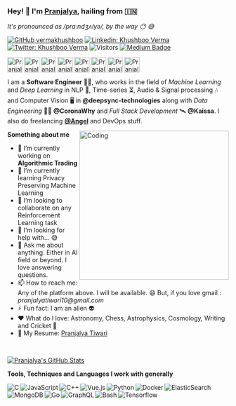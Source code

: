 ### Hey! :wave: I'm [Pranjalya](https://pranjalya.github.io), hailing from :india:  
_It's pronounced as /prɑ:ndʒʌlyə/, by the way :no_mouth: :sweat_smile:_

[![GitHub vermakhushboo](https://img.shields.io/github/followers/Pranjalya?label=follow&style=social)](https://github.com/Pranjalya)
[![Linkedin: Khushboo Verma](https://img.shields.io/badge/-Pranjalya%20Tiwari-blue?style=flat-square&logo=Linkedin&logoColor=white&link=https://www.linkedin.com/in/pranjalya-tiwari/)](https://www.linkedin.com/in/pranjalya-tiwari/)
[![Twitter: Khushboo Verma](https://img.shields.io/twitter/follow/PranjalyaQuasar?style=social)](https://twitter.com/PranjalyaQuasar)
![Visitors](https://visitor-badge.glitch.me/badge?page_id=Pranjalya&left_color=gray&right_color=blue)
[![Medium Badge](https://img.shields.io/badge/-@Pranjalya%20Tiwari-black?style=flat-square&labelColor=000000&logo=Medium&link=https://medium.com/@pranjalyatiwari)](https://medium.com/@pranjalyatiwari)


<a href="https://www.instagram.com/pranjalya_kvothe/">
  <img align="left" alt="Pranjalya's Instagram" width="35px" src="https://img.icons8.com/color/48/000000/instagram-new.png" />
</a>
<a href="https://www.messenger.com/t/pranjalya.tiwari/">
  <img align="left" alt="Pranjalya's Facebook Messenger" width="35px" src="https://img.icons8.com/color/48/000000/facebook-messenger.png" />
</a>
<a href="https://t.me/pranjalyatiwari">
  <img align="left" alt="Pranjalya's Telegram" width="35px" src="https://img.icons8.com/color/48/000000/telegram-app.png" />
</a>
<a href="https://medium.com/@pranjalyatiwari">
  <img align="left" alt="Pranjalya's Medium Blog" width="35px" src="https://img.icons8.com/color/48/000000/medium-logo.png" />
</a>
<a href="https://www.reddit.com/user/kvothethedulator">
  <img align="left" alt="Pranjalya's Reddit" width="35px" src="https://img.icons8.com/doodle/48/000000/reddit.png" />
</a>
<a href="https://www.twitter.com/PranjalyaQuasar">
  <img align="left" alt="Pranjalya's Twitter" width="35px" src="https://img.icons8.com/cute-clipart/64/000000/twitter.png" />
</a>
<a href="https://www.linkedin.com/in/pranjalya-tiwari/">
  <img align="left" alt="Pranjalya's LinkedIn" width="35px" src="https://img.icons8.com/color/48/000000/linkedin-circled.png" />
</a>  
<a href="https://angel.co/u/pranjalya-tiwari">
  <img align="left" alt="Pranjalya's AngeList" width="35px" src="https://img.icons8.com/nolan/64/angelist.png" />
</a>

<br/><br/>

I am a __Software Engineer__ :man_technologist:, who works in the field of _Machine Learning_ and _Deep Learning_ in NLP :book:, Time-series :hourglass_flowing_sand:, Audio & Signal processing :notes: and Computer Vision :desktop_computer: in **@deepsync-technologies** along with _Data Engineering_ :mechanic: **@CoronaWhy** and _Full Stack Development_ :artificial_satellite: **@Kaissa**. I also do freelancing **[@Angel](https://angel.co/u/pranjalya-tiwari)** and DevOps stuff.

  <img align="right" alt="Coding" src="https://media.giphy.com/media/fQGBjfGl29jY3jTx0J/giphy-downsized.gif" height="340px" />

**Something about me**

- 🔭 I’m currently working on **Algorithmic Trading**
- 🌱 I’m currently learning Privacy Preserving Machine Learning
- 👯 I’m looking to collaborate on any Reinforcement Learning task
- :thinking: I’m looking for help with... :sweat_smile:
- 💬 Ask me about anything. Either in AI field or beyond. I love answering questions.
- 📫 How to reach me: Any of the platform above. I will be available. :smile: But, if you love gmail : _pranjalyatiwari10@gmail.com_
- ⚡ Fun fact: I am an alien :alien:
- :heart: What do I love: Astronomy, Chess, Astrophysics, Cosmology, Writing and Cricket :stars:
- :scroll: My Resume: [Pranjalya Tiwari](https://drive.google.com/file/d/11SXNaZpv7n_vY3FobC0gC9BdEvUAFxX0/view?usp=sharing)

<br/>

[![Pranjalya's GitHub Stats](https://github-readme-stats.vercel.app/api?username=Pranjalya&hide=issues&count_private=true&show_icons=true&theme=calm)](https://github.com/Pranjalya/github-readme-stats)

**Tools, Techniques and Languages I work with generally**
<p>
<img align="left" alt="C" src="https://img.icons8.com/color/48/000000/c-programming.png"/>
<img align="left" alt="JavaScript" src="https://img.icons8.com/color/48/000000/javascript.png"/>
<img align="left" alt="C++" src="https://img.icons8.com/color/48/000000/c-plus-plus-logo.png"/>
<img align="left" alt="Vue.js" src="https://img.icons8.com/color/48/000000/vue-js.png"/>
<img align="left" alt="Python" src="https://img.icons8.com/color/48/000000/python.png"/>
<img align="left" alt="Docker" src="https://img.icons8.com/color/48/000000/docker.png"/>
<img align="left" alt="ElasticSearch" src="https://img.icons8.com/color/48/000000/elasticsearch.png"/>
<img align="left" alt="MongoDB" src="https://img.icons8.com/color/48/000000/mongodb.png"/>
<img align="left" alt="Go" src="https://img.icons8.com/color/48/000000/golang.png"/>
<img align="left" alt="GraphQL" src="https://img.icons8.com/color/48/000000/graphql.png"/>
<img align="left" alt="Bash" src="https://img.icons8.com/color/48/000000/console.png"/>
<img align="left" alt="Tensorflow" src="https://img.icons8.com/color/48/000000/tensorflow.png"/>
</p>
<br/><br/><br/>

<!-- Stats Dashboard -->
<p align = "center">
</p>

